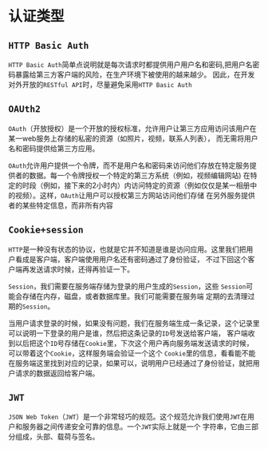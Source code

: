 # 认证类型
## `HTTP Basic Auth`
`HTTP Basic Auth`简单点说明就是每次请求时都提供用户用户名和密码,把用户名密码暴露给第三方客户端的风险，在生产环境下被使用的越来越少。
因此，在开发对外开放的`RESTful API`时，尽量避免采用`HTTP Basic Auth`
## `OAUth2`
`OAuth`（开放授权）是一个开放的授权标准，允许用户让第三方应用访问该用户在某一web服务上存储的私密的资源（如照片，视频，联系人列表），
而无需将用户名和密码提供给第三方应用。

`OAuth`允许用户提供一个令牌，而不是用户名和密码来访问他们存放在特定服务提供者的数据。每一个令牌授权一个特定的第三方系统（例如，视频编辑网站)
在特定的时段（例如，接下来的2小时内）内访问特定的资源（例如仅仅是某一相册中的视频）。这样，`OAuth`让用户可以授权第三方网站访问他们存储
在另外服务提供者的某些特定信息，而非所有内容
## `Cookie+session`
`HTTP`是一种没有状态的协议，也就是它并不知道是谁是访问应用。这里我们把用户看成是客户端，客户端使用用户名还有密码通过了身份验证，
不过下回这个客户端再发送请求时候，还得再验证一下。

`Session`，我们需要在服务端存储为登录的用户生成的`Session`，这些 `Session`可能会存储在内存，磁盘，或者数据库里。我们可能需要在服务端
定期的去清理过期的`Session`。

当用户请求登录的时候，如果没有问题，我们在服务端生成一条记录，这个记录里可以说明一下登录的用户是谁，然后把这条记录的`ID`号发送给客户端，
客户端收到以后把这个`ID`号存储在`Cookie`里，下次这个用户再向服务端发送请求的时候，可以带着这个`Cookie`，这样服务端会验证一个这个
`Cookie`里的信息，看看能不能在服务端这里找到对应的记录，如果可以，说明用户已经通过了身份验证，就把用户请求的数据返回给客户端。
## `JWT`
`JSON Web Token`（`JWT`）是一个非常轻巧的规范。这个规范允许我们使用`JWT`在用户和服务器之间传递安全可靠的信息。一个`JWT`实际上就是一个
字符串，它由三部分组成，头部、载荷与签名。